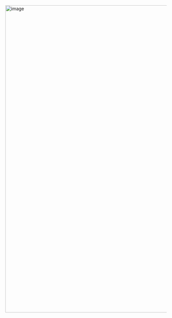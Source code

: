 <img width="960" alt="image" src="https://github.com/user-attachments/assets/eef06ffe-9ea3-403c-bcc9-6056e201d670" />
